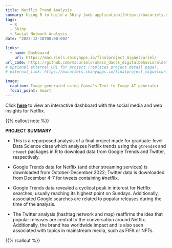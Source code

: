 ```yaml
---
title: Netflix Trend Analysis
summary: Using R to build a Shiny [web application](https://macuriels.shinyapps.io/finalproject_miguelcuriel/) analyzing Netflix trends on Google and Twitter.
tags:
  - R
  - Shiny
  - Social Network Analysis
date: "2022-12-10T00:00:00Z"

links:
  - name: Dashboard
    url: https://macuriels.shinyapps.io/finalproject_miguelcuriel/
url_code: https://github.com/macuriels/umass_dacss_digitalbehavioraldata/blob/main/FinalProject_Shiny_MiguelCuriel.R
# Optional external URL for project (replaces project detail page).
# external_link: https://macuriels.shinyapps.io/finalproject_miguelcuriel/

image:
  caption: Image generated using Canva's Text to Image AI generator
  focal_point: Smart
---
```


Click [**here**](https://macuriels.shinyapps.io/finalproject_miguelcuriel/) to view an interactive dashboard with the social media and web insights for Netflix.

{{% callout note %}}

**PROJECT SUMMARY**

- This is a repurposed analysis of a final project made for graduate-level Data Science class which analyzes Netflix trends using the `gtrendsR` and `rtweet` packages in R to download data from Google Trends and Twitter, respectively. 

- Google Trends data for Netflix (and other streaming services) is downloaded from October-December 2022; Twitter data is downloaded from December 4-7 for tweets containing #netflix.

- Google Trends data revealed a cyclical peak in interest for Netflix searches, usually reaching its highest point on Sundays. Additionally, associated Google searches are related to popular releases during the time of the analysis. 

- The Twitter analysis (hashtag network and map) reaffirms the idea that popular releases are central to the conversation around Netflix. Additionally, the brand has worldwide impact and is also seen associated with topics in mainstream media, such as FIFA or NFTs. 

{{% /callout %}}
